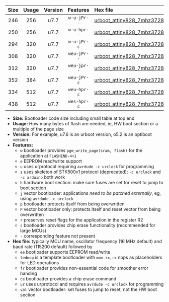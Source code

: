 |Size|Usage|Version|Features|Hex file|
|:-:|:-:|:-:|:-:|:--|
|246|256|u7.7|`w-u-jPr--`|[urboot_attiny828_7mhz3728_38400bps_lednop_ur_vbl.hex](https://raw.githubusercontent.com/stefanrueger/urboot.hex/main/mcus/attiny828/fcpu_7mhz3728/38400_bps/urboot_attiny828_7mhz3728_38400bps_lednop_ur_vbl.hex)|
|250|256|u7.7|`w-u-hpr--`|[urboot_attiny828_7mhz3728_38400bps_lednop_fr_ur.hex](https://raw.githubusercontent.com/stefanrueger/urboot.hex/main/mcus/attiny828/fcpu_7mhz3728/38400_bps/urboot_attiny828_7mhz3728_38400bps_lednop_fr_ur.hex)|
|294|320|u7.7|`w-u-jPr-c`|[urboot_attiny828_7mhz3728_38400bps_lednop_fr_ce_ur_vbl.hex](https://raw.githubusercontent.com/stefanrueger/urboot.hex/main/mcus/attiny828/fcpu_7mhz3728/38400_bps/urboot_attiny828_7mhz3728_38400bps_lednop_fr_ce_ur_vbl.hex)|
|308|320|u7.7|`weu-jPr--`|[urboot_attiny828_7mhz3728_38400bps_ee_lednop_ur_vbl.hex](https://raw.githubusercontent.com/stefanrueger/urboot.hex/main/mcus/attiny828/fcpu_7mhz3728/38400_bps/urboot_attiny828_7mhz3728_38400bps_ee_lednop_ur_vbl.hex)|
|312|320|u7.7|`weu-jpr--`|[urboot_attiny828_7mhz3728_38400bps_ee_lednop_fr_ur_vbl.hex](https://raw.githubusercontent.com/stefanrueger/urboot.hex/main/mcus/attiny828/fcpu_7mhz3728/38400_bps/urboot_attiny828_7mhz3728_38400bps_ee_lednop_fr_ur_vbl.hex)|
|352|384|u7.7|`weu-jPr-c`|[urboot_attiny828_7mhz3728_38400bps_ee_lednop_fr_ce_ur_vbl.hex](https://raw.githubusercontent.com/stefanrueger/urboot.hex/main/mcus/attiny828/fcpu_7mhz3728/38400_bps/urboot_attiny828_7mhz3728_38400bps_ee_lednop_fr_ce_ur_vbl.hex)|
|334|512|u7.7|`weu-hpr-c`|[urboot_attiny828_7mhz3728_38400bps_ee_lednop_fr_ce_ur.hex](https://raw.githubusercontent.com/stefanrueger/urboot.hex/main/mcus/attiny828/fcpu_7mhz3728/38400_bps/urboot_attiny828_7mhz3728_38400bps_ee_lednop_fr_ce_ur.hex)|
|438|512|u7.7|`wes-hpr-c`|[urboot_attiny828_7mhz3728_38400bps_ee_lednop_fr_ce.hex](https://raw.githubusercontent.com/stefanrueger/urboot.hex/main/mcus/attiny828/fcpu_7mhz3728/38400_bps/urboot_attiny828_7mhz3728_38400bps_ee_lednop_fr_ce.hex)|

- **Size:** Bootloader code size including small table at top end
- **Usage:** How many bytes of flash are needed, ie, HW boot section or a multiple of the page size
- **Version:** For example, u7.6 is an urboot version, o5.2 is an optiboot version
- **Features:**
  + `w` bootloader provides `pgm_write_page(sram, flash)` for the application at `FLASHEND-4+1`
  + `e` EEPROM read/write support
  + `u` uses urprotocol requiring `avrdude -c urclock` for programming
  + `s` uses skeleton of STK500v1 protocol (deprecated); `-c urclock` and `-c arduino` both work
  + `h` hardware boot section: make sure fuses are set for reset to jump to boot section
  + `j` vector bootloader: applications *need to be patched externally*, eg, using `avrdude -c urclock`
  + `p` bootloader protects itself from being overwritten
  + `P` vector bootloader only: protects itself and reset vector from being overwritten
  + `r` preserves reset flags for the application in the register R2
  + `c` bootloader provides chip erase functionality (recommended for large MCUs)
  + `-` corresponding feature not present
- **Hex file:** typically MCU name, oscillator frequency (16 MHz default) and baud rate (115200 default) followed by
  + `ee` bootloader supports EEPROM read/write
  + `lednop` is a template bootloader with `mov rx,rx` nops as placeholders for LED operations
  + `fr` bootloader provides non-essential code for smoother error handing
  + `ce` bootloader provides a chip erase command
  + `ur` uses urprotocol and requires `avrdude -c urclock` for programming
  + `vbl` vector bootloader: set fuses to jump to reset, not the HW boot section
